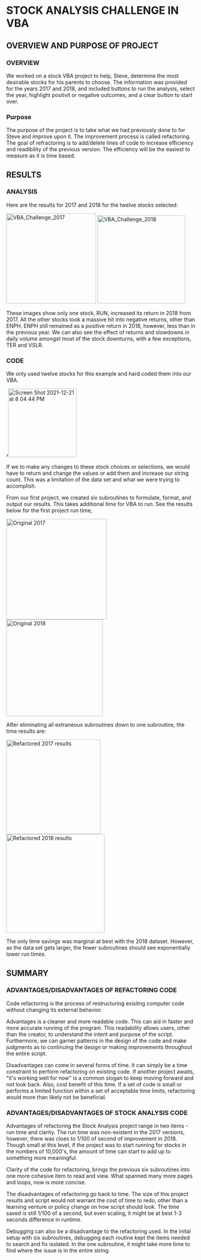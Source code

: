 # STOCK ANALYSIS CHALLENGE IN VBA

## OVERVIEW AND PURPOSE OF PROJECT

### OVERVIEW

We worked on a stock VBA project to help, Steve, determine the most desirable stocks for his parents to choose.  The information was provided for the years 2017 and 2018, and included buttons to run the analysis, select the year, highlight positvit or negative outcomes, and a clear button to start over.

### Purpose
The purpose of the project is to take what we had previously done to for Steve and improve upon it.  The improvement process is called refactoring.  The goal of refractoring is to add/delete lines of code to increase efficiency and readibility of the previous version.  The efficiency will be the easiest to measure as it is time based.

## RESULTS

### ANALYSIS
Here are the results for 2017 and 2018 for the twelve stocks selected:

<img width="239" alt="VBA_Challenge_2017" src="https://user-images.githubusercontent.com/91889241/147021968-33c76d56-f7fc-4b8c-b4a9-d2172f2ced8c.png">
<img width="234" alt="VBA_Challenge_2018" src="https://user-images.githubusercontent.com/91889241/147021980-e5a97b06-1ac6-41fc-9781-bde7dc102f9a.png">

These images show only one stock, RUN, increased its return in 2018 from 2017.  All the other stocks took a massive hit into negative returns, other than ENPH.  ENPH still remained as a positive return in 2018, however, less than in the previous year.  We can also see the effect of returns and slowdowns in daily volume amongst most of the stock downturns, with a few exceptions, TER and VSLR.

### CODE
We only used twelve stocks for this example and hard coded them into our VBA.

›<img width="182" alt="Screen Shot 2021-12-21 at 8 04 44 PM" src="https://user-images.githubusercontent.com/91889241/147022657-b2ca2eb3-1856-4151-88fb-b1a55a7355e2.png">

If we to make any changes to these stock choices or selections, we would have to return and change the values or add them and increase our string count.  This was a limitation of the data set and what we were trying to accomplish.

From our first project, we created six subroutines to formulate, format, and output our results.  This takes additional time for VBA to run.  See the results below for the first project run time;

<img width="267" alt="Original 2017" src="https://user-images.githubusercontent.com/91889241/147024511-3849a4e2-8399-488b-ab5f-011857403602.png">
<img width="257" alt="Original 2018" src="https://user-images.githubusercontent.com/91889241/147024517-e67f7f9c-1183-4123-9d87-04e60bd27909.png">

After eliminating all extraneous subroutines down to one subroutine, the time results are:

<img width="251" alt="Refactored 2017 results" src="https://user-images.githubusercontent.com/91889241/147023863-4305dd8c-c13a-4fe0-bb4d-ef31b395752d.png">
<img width="262" alt="Refactored 2018 results" src="https://user-images.githubusercontent.com/91889241/147023865-5094a835-a9f1-4192-9d06-bfbf2d6ed921.png">

The only time savings was marginal at best with the 2018 dataset.  However, as the data set gets larger, the fewer subroutines should see exponentially lower run times.

## SUMMARY

### ADVANTAGES/DISADVANTAGES OF REFACTORING CODE

Code refactoring is the process of restructuring exisitng computer code without changing its external behavior.  

Advantages is a cleaner and more readable code.  This can aid in faster and more accurate running of the program.  This readability allows users, other than the creator, to understand the intent and purpose of the script.  Furthermore, we can garner patterns in the design of the code and make judgments as to continuing the design or making improvements throughout the entire script.

Disadvantages can come in several forms of time.  It can simply be a time constraint to perform refactoring on existing code.  If another project awaits, "it's working well for now" is a common slogan to keep moving forward and not look back.  Also, cost benefit of this time.  If a set of code is small or performs a limited function within a set of acceptable time limits, refactoring would more than likely not be beneficial.

### ADVANTAGES/DISADVANTAGES OF STOCK ANALYSIS CODE

Advantages of refactoring the Stock Analysis project range in two items - run time and clarity.  The run time was non-existent in the 2017 versions, however, there was cloes to 1/100 of second of improvement in 2018.  Though small at this level, if the project was to start running for stocks in the numbers of 10,000's, the amount of time can start to add up to something more meaningful.

Clarity of the code for refactoring, brings the previous six subroutines into one more cohesive item to read and view.  What spanned many more pages and loops, now is more concise.

The disadvantages of refactoring go back to time.  The size of this project results and script would not warrant the cost of time to redo, other than a learning venture or policy change on how script should look.  The time saved is still 1/100 of a second, but even scaling, it might be at best 1-3 seconds difference in runtime.

Debugging can also be a disadvantage to the refactoring used.  In the inital setup with six subroutines, debugging each routine kept the items needed to search and fix isolated.  In the one subroutine, it might take more time to find where the issue is in the entire string.
